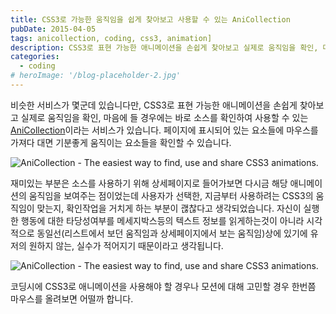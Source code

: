 ```yaml
---
title: CSS3로 가능한 움직임을 쉽게 찾아보고 사용할 수 있는 AniCollection
pubDate: 2015-04-05
tags: anicollection, coding, css3, animation]
description: CSS3로 표현 가능한 애니메이션을 손쉽게 찾아보고 실제로 움직임을 확인, 마음에 들 경우 바로 소스를 확인하여 사용할 수 있는 서비스
categories:
  - coding
# heroImage: '/blog-placeholder-2.jpg'
---
```


비슷한 서비스가 몇군데 있습니다만, CSS3로 표현 가능한 애니메이션을 손쉽게 찾아보고 실제로 움직임을 확인, 마음에 들 경우에는 바로 소스를 확인하여 사용할 수 있는 [AniCollection](http://anicollection.github.io)이라는 서비스가 있습니다. 페이지에 표시되어 있는 요소들에 마우스를 가져다 대면 기분좋게 움직이는 요소들을 확인할 수 있습니다.

![AniCollection - The easiest way to find, use and share CSS3 animations.](https://farm8.staticflickr.com/7620/16398835014_a65c6ea7ff_o.png)

재미있는 부분은 소스를 사용하기 위해 상세페이지로 들어가보면 다시금 해당 애니메이션의 움직임을 보여주는 점이었는데 사용자가 선택한, 지금부터 사용하려는 CSS3의 움직임이 맞는지, 확인작업을 거치게 하는 부분이 괞찮다고 생각되었습니다. 자신이 실행한 행동에 대한 타당성여부를 메세지박스등의 텍스트 정보를 읽게하는것이 아니라 시각적으로 동일선(리스트에서 보던 움직임과 상세페이지에서 보는 움직임)상에 있기에 유저의 원하지 않는, 실수가 적어지기 때문이라고 생각됩니다.

![AniCollection - The easiest way to find, use and share CSS3 animations.](https://farm9.staticflickr.com/8741/16401029303_5a82f0edff_o.png)

코딩시에 CSS3로 애니메이션을 사용해야 할 경우나 모션에 대해 고민할 경우 한번쯤 마우스를 올려보면 어떨까 합니다.
